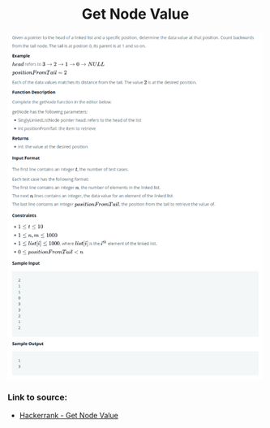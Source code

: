 <h1 align="center">Get Node Value</h1>

![alt text](https://github.com/matthew01lokiet/Algorithmic-exercises/blob/main/z_description_images/Linked%20List/get_node_value.png?raw=true)

### Link to source: 
- <a href="https://www.hackerrank.com/challenges/get-the-value-of-the-node-at-a-specific-position-from-the-tail/problem">Hackerrank - Get Node Value</a>
